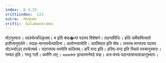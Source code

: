 ```yaml
---
index:  8.3.23
vrittiindex:  123
sutra:  मोऽनुस्वारः
vritti:  balamanorama 
---
```


मोऽनुस्वारः। पदस्येत्यधिकृतम्। म इति षष्ठ�न्तं पदस्य विशेषणं। तदन्तविधिः। हलि सर्वेषामित्यतो हलीत्यनुवर्तते। तदाह-मान्तस्येत्यादिना। अलोन्त्यस्येति। उपतिष्ठत इति शेषः। ततस्च मान्तस्य पदस्य योऽन्त्योऽल् तस्येत्यर्थः। पदान्तस्य मस्येति फलितम्। हरिं वन्द इति। हरिम्-वन्द इति स्थिते मस्यानुस्वारः। गम्यत इति। गम्लृ गतौ। कर्मणि लट्। `भावकर्मणोः` इत्यात्मनेपदे यक्। अत्र मस्य पदान्तत्वाभावान्नानुस्वारः। 

